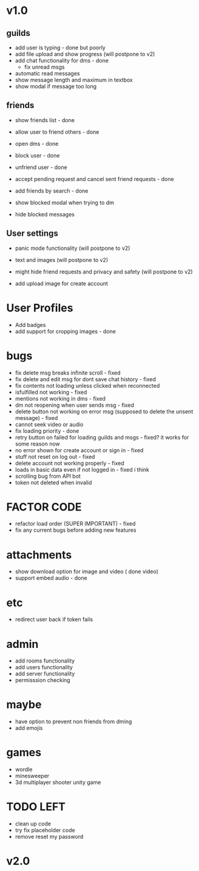 # v1.0

## guilds

- add user is typing - done but poorly
- add file upload and show progress (will postpone to v2)
- add chat functionality for dms - done
  - fix unread msgs
- automatic read messages
- show message length and maximum in textbox
- show modal if message too long

## friends

- show friends list - done
- allow user to friend others - done
- open dms - done
- block user - done
- unfriend user - done
- accept pending request and cancel sent friend requests - done
- add friends by search - done

- show blocked modal when trying to dm
- hide blocked messages

## User settings

- panic mode functionality (will postpone to v2)
- text and images (will postpone to v2)
- might hide friend requests and privacy and safety (will postpone to v2)

- add upload image for create account

# User Profiles

- Add badges
- add support for cropping images - done

# bugs

- fix delete msg breaks infinite scroll - fixed
- fix delete and edit msg for dont save chat history - fixed
- fix contents not loading unless clicked when reconnected
- isfulfilled not working - fixed
- mentions not working in dms - fixed
- dm not reopening when user sends msg - fixed
- delete button not working on error msg (supposed to delete the unsent message) - fixed
- cannot seek video or audio
- fix loading priority - done
- retry button on failed for loading guilds and msgs - fixed? it works for some reason now
- no error shown for create account or sign in - fixed
- stuff not reset on log out - fixed
- delete account not working properly - fixed
- loads in basic data even if not logged in - fixed i think
- scrolling bug from API bot
- token not deleted when invalid

# FACTOR CODE
- refactor load order (SUPER IMPORTANT) - fixed
- fix any current bugs before adding new features

# attachments

- show download option for image and video ( done video)
- support embed audio - done

# etc

- redirect user back if token fails

# admin

- add rooms functionality
- add users functionality
- add server functionality
- permisssion checking

# maybe

- have option to prevent non friends from dming
- add emojis

# games

- wordle
- minesweeper
- 3d multiplayer shooter unity game

# TODO LEFT

- clean up code
- try fix placeholder code
- remove reset my password

# v2.0
